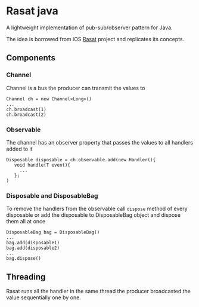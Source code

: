 # Rasat java

A lightweight implementation of pub-sub/observer pattern for Java.

The idea is borrowed from iOS [Rasat](https://github.com/gokselkoksal/Rasat) project and 
replicates its concepts.

## Components

### Channel

Channel is a bus the producer can transmit the values to

```
Channel ch = new Channel<Long>()
...
ch.broadcast(1)
ch.broadcast(2)
```

### Observable

The channel has an observer property that passes the values to
all handlers added to it

```
Disposable disposable = ch.observable.add(new Handler(){
   void handle(T event){
     ...
   };
)
```

### Disposable and DisposableBag

To remove the handlers from the observable call `dispose` method of every
disposable or add the disposable to DisposableBag object and dispose them all at once

```
DisposableBag bag = DisposableBag()
...
bag.add(disposable1)
bag.add(disposable2)
...
bag.dispose()
```

## Threading

Rasat runs all the handler in the same thread the producer broadcasted
the value sequentially one by one. 
